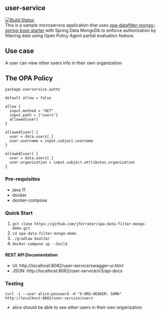 ## user-service
[![Build Status](https://travis-ci.com/jferrater/opa-data-filter-mongo-demo.svg?branch=master)](https://travis-ci.com/jferrater/opa-data-filter-mongo-demo)<br>
This is a sample microservice application that uses [opa-datafilter-mongo-spring-boot-starter](https://github.com/jferrater/opa-data-filter-spring-boot-starter) with
Spring Data MongoDb to enforce authorization by filtering data using Open Policy Agent partial evaluation feature.

## Use case
A user can view other users info in their own organization

## The OPA Policy
````text
package userservice.authz

default allow = false

allow {
  input.method = "GET"
  input.path = ["users"]
  allowed[user]
}

allowed[user] {
  user = data.users[_]
  user.username = input.subject.username
}

allowed[user] {
  user = data.users[_]
  user.organization = input.subject.attributes.organization
}
````

### Pre-requisites
- java 11
- docker
- docker-compose

### Quick Start
1. ``git clone https://github.com/jferrater/opa-data-filter-mongo-demo.git``
2. ``cd opa-data-filter-mongo-demo``
3. ``./gradlew bootJar``
4. ``docker-compose up --build``

#### REST API Documentation
- UI: http://localhost:8082/user-service/swagger-ui.html
- JSON: http://localhost:8082/user-service/v3/api-docs

### Testing
````shell script
curl -i --user alice:password -H "X-ORG-HEADER: SOMA" http://localhost:8082/user-service/users
````
- alice should be able to see other users in their own organization
